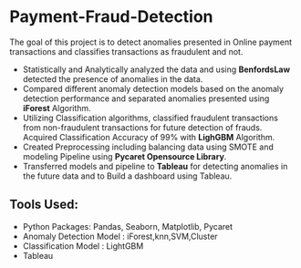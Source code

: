 # Payment-Fraud-Detection
The goal of this project is to detect anomalies presented in Online payment transactions and classifies transactions as fraudulent and not.

+ Statistically and Analytically analyzed the data and using **BenfordsLaw** detected the presence of anomalies in the data.
+ Compared different anomaly detection models based on the anomaly detection performance and separated anomalies presented using **iForest** Algorithm.
+ Utilizing Classification algorithms, classified fraudulent transactions from non-fraudulent transactions for future detection of frauds. Acquired Classification Accuracy of 99% with **LighGBM** Algorithm.
+ Created Preprocessing including balancing data using SMOTE and modeling Pipeline using **Pycaret Opensource Library**.
+ Transferred models and pipeline to **Tableau** for detecting anomalies in the future data and to Build a dashboard using Tableau.

## Tools Used:
+ Python Packages: Pandas, Seaborn, Matplotlib, Pycaret
+ Anomaly Detection Model : iForest,knn,SVM,Cluster
+ Classification Model : LightGBM
+ Tableau

